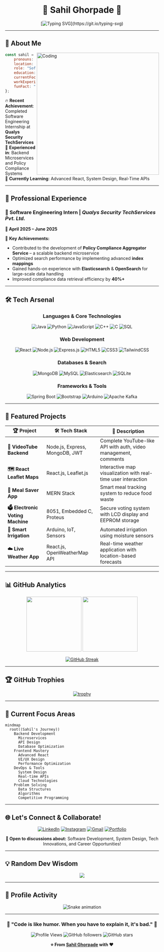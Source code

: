 # <div align="center">🚀 **Sahil Ghorpade** 🚀</div>

<div align="center">
  
[![Typing SVG](https://readme-typing-svg.herokuapp.com?font=Fira+Code&size=22&duration=3000&pause=1000&color=00D4FF&center=true&vCenter=true&random=false&width=600&lines=Electronics+%26+Telecom+Engineer;Full+Stack+Development;Backend+Microservices;Always+Learning+New+Technologies!)](https://git.io/typing-svg)

</div>

---

## 🎯 **About Me**

<img align="right" alt="Coding" width="400" src="https://media.giphy.com/media/qgQUggAC3Pfv687qPC/giphy.gif">

```javascript
const sahil = {
    pronouns: "He/Him",
    location: "Pimpri, Maharashtra, India",
    role: "Software Developer",
    education: "Electronics & Telecommunication Engineering",
    currentFocus: ["System Design", "Real-Time APIs", "Advanced React"],
    workExperience: "Software Engineering Intern @ Qualys",
    funFact: "I love turning complex problems into elegant solutions! 💡"
};
```

🔥 **Recent Achievement**: Completed Software Engineering Internship at **Qualys Security TechServices**  
🎯 **Experienced in**: Backend Microservices and Policy Compliance Systems  
🌱 **Currently Learning**: Advanced React, System Design, Real-Time APIs  

---

## 💼 **Professional Experience**

### 🏢 **Software Engineering Intern** | *Qualys Security TechServices Pvt. Ltd.*
**📅 April 2025 – June 2025**

<div align="left">
  
🔧 **Key Achievements:**
- Contributed to the development of **Policy Compliance Aggregator Service** – a scalable backend microservice  
- Optimized search performance by implementing advanced **index mappings**  
- Gained hands-on experience with **Elasticsearch** & **OpenSearch** for large-scale data handling  
- Improved compliance data retrieval efficiency by **40%+**

</div>


---

## 🛠️ **Tech Arsenal**

<div align="center">

### **Languages & Core Technologies**
![Java](https://img.shields.io/badge/Java-ED8B00?style=for-the-badge&logo=openjdk&logoColor=white)
![Python](https://img.shields.io/badge/Python-3776AB?style=for-the-badge&logo=python&logoColor=white)
![JavaScript](https://img.shields.io/badge/JavaScript-F7DF1E?style=for-the-badge&logo=javascript&logoColor=black)
![C++](https://img.shields.io/badge/C++-00599C?style=for-the-badge&logo=c%2B%2B&logoColor=white)
![C](https://img.shields.io/badge/C-00599C?style=for-the-badge&logo=c&logoColor=white)
![SQL](https://img.shields.io/badge/SQL-336791?style=for-the-badge&logo=postgresql&logoColor=white)

### **Web Development**
![React](https://img.shields.io/badge/React-20232A?style=for-the-badge&logo=react&logoColor=61DAFB)
![Node.js](https://img.shields.io/badge/Node.js-43853D?style=for-the-badge&logo=node.js&logoColor=white)
![Express.js](https://img.shields.io/badge/Express.js-404D59?style=for-the-badge&logo=express&logoColor=white)
![HTML5](https://img.shields.io/badge/HTML5-E34F26?style=for-the-badge&logo=html5&logoColor=white)
![CSS3](https://img.shields.io/badge/CSS3-1572B6?style=for-the-badge&logo=css3&logoColor=white)
![TailwindCSS](https://img.shields.io/badge/Tailwind_CSS-38B2AC?style=for-the-badge&logo=tailwind-css&logoColor=white)

### **Databases & Search**
![MongoDB](https://img.shields.io/badge/MongoDB-4EA94B?style=for-the-badge&logo=mongodb&logoColor=white)
![MySQL](https://img.shields.io/badge/MySQL-00000F?style=for-the-badge&logo=mysql&logoColor=white)
![Elasticsearch](https://img.shields.io/badge/Elasticsearch-005571?style=for-the-badge&logo=elasticsearch&logoColor=white)
![SQLite](https://img.shields.io/badge/SQLite-07405E?style=for-the-badge&logo=sqlite&logoColor=white)

### **Frameworks & Tools**
![Spring Boot](https://img.shields.io/badge/Spring_Boot-6DB33F?style=for-the-badge&logo=spring-boot&logoColor=white)
![Bootstrap](https://img.shields.io/badge/Bootstrap-563D7C?style=for-the-badge&logo=bootstrap&logoColor=white)
![Arduino](https://img.shields.io/badge/Arduino-00979D?style=for-the-badge&logo=arduino&logoColor=white)
![Apache Kafka](https://img.shields.io/badge/Apache_Kafka-231F20?style=for-the-badge&logo=apache-kafka&logoColor=white)

</div>

---

## 🚀 **Featured Projects**

<div align="center">

| 🏆 **Project** | 🛠️ **Tech Stack** | 🔗 **Description** |
|---|---|---|
| **🎥 VideoTube Backend** | Node.js, Express, MongoDB, JWT | Complete YouTube-like API with auth, video management, comments |
| **🗺️ React Leaflet Maps** | React.js, Leaflet.js | Interactive map visualization with real-time user interaction |
| **🍱 Meal Saver App** | MERN Stack | Smart meal tracking system to reduce food waste |
| **🗳️ Electronic Voting Machine** | 8051, Embedded C, Proteus | Secure voting system with LCD display and EEPROM storage |
| **🚿 Smart Irrigation** | Arduino, IoT, Sensors | Automated irrigation using moisture sensors |
| **☁️ Live Weather App** | React.js, OpenWeatherMap API | Real-time weather application with location-based forecasts |

</div>

---

## 📊 **GitHub Analytics**

<div align="center">
  
<img height="180em" src="https://github-readme-stats.vercel.app/api?username=sahilghorpade27&show_icons=true&theme=tokyonight&include_all_commits=true&count_private=true"/>
<img height="180em" src="https://github-readme-stats.vercel.app/api/top-langs/?username=sahilghorpade27&layout=compact&langs_count=8&theme=tokyonight"/>

</div>

<div align="center">
  
[![GitHub Streak](https://github-readme-streak-stats.herokuapp.com/?user=sahilghorpade27&theme=tokyonight)](https://git.io/streak-stats)

</div>

---

## 🏆 **GitHub Trophies**

<div align="center">
  
[![trophy](https://github-profile-trophy.vercel.app/?username=sahilghorpade27&theme=tokyonight&no-frame=true&no-bg=true&margin-w=4)](https://github.com/ryo-ma/github-profile-trophy)

</div>

---

## 🎯 **Current Focus Areas**

```mermaid
mindmap
  root((Sahil's Journey))
    Backend Development
      Microservices
      API Design
      Database Optimization
    Frontend Mastery
      Advanced React
      UI/UX Design
      Performance Optimization
    DevOps & Tools
      System Design
      Real-time APIs
      Cloud Technologies
    Problem Solving
      Data Structures
      Algorithms
      Competitive Programming
```

---

## 🌐 **Let's Connect & Collaborate!**

<div align="center">

[![LinkedIn](https://img.shields.io/badge/LinkedIn-0077B5?style=for-the-badge&logo=linkedin&logoColor=white)](https://www.linkedin.com/in/sahilghorpade27)
[![Instagram](https://img.shields.io/badge/Instagram-E4405F?style=for-the-badge&logo=instagram&logoColor=white)](https://instagram.com/sahilghorpade27)
[![Gmail](https://img.shields.io/badge/Gmail-D14836?style=for-the-badge&logo=gmail&logoColor=white)](mailto:sahilpg27@gmail.com)
[![Portfolio](https://img.shields.io/badge/Portfolio-FF5722?style=for-the-badge&logo=todoist&logoColor=white)](#)

**💬 Open to discussions about:** Software Development, System Design, Tech Innovations, and Career Opportunities!

</div>

---

## 💡 **Random Dev Wisdom**

<div align="center">
  
![](https://quotes-github-readme.vercel.app/api?type=horizontal&theme=tokyonight)

</div>

---

## 🎨 **Profile Activity**

<div align="center">

![Snake animation](https://github.com/sahilghorpade27/sahilghorpade27/blob/output/github-contribution-grid-snake.svg)

</div>

---

<div align="center">

### 🚀 **"Code is like humor. When you have to explain it, it's bad."** 🚀

![Profile Views](https://komarev.com/ghpvc/?username=sahilghorpade27&color=blueviolet&style=for-the-badge)
![GitHub followers](https://img.shields.io/github/followers/sahilghorpade27?style=for-the-badge&color=blue)
![GitHub stars](https://img.shields.io/github/stars/sahilghorpade27?style=for-the-badge&color=yellow)

**⭐ From [Sahil Ghorpade](https://github.com/sahilghorpade27) with ❤️**

</div>
